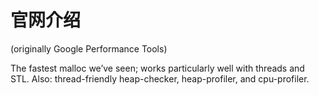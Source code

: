 # 官网介绍
(originally Google Performance Tools)

The fastest malloc we’ve seen; works particularly well with threads and STL.
Also: thread-friendly heap-checker, heap-profiler, and cpu-profiler.